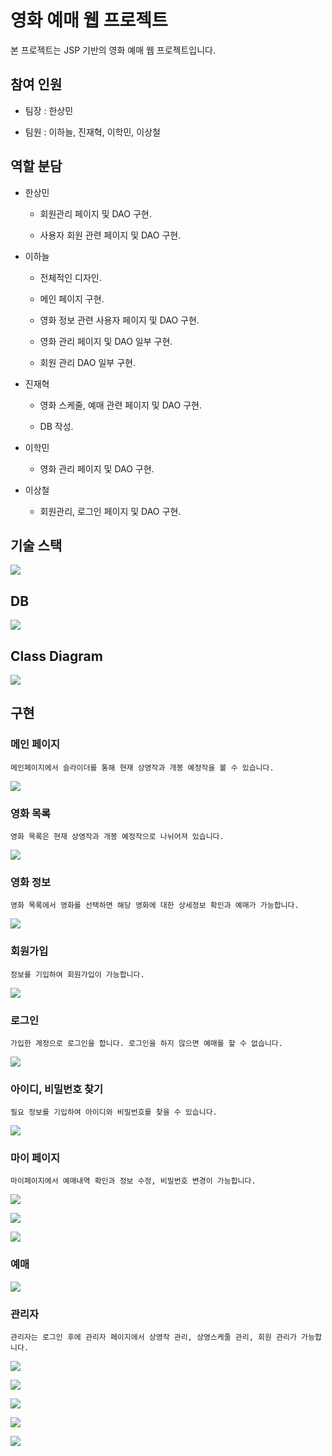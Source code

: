 # 영화 예매 웹 프로젝트

본 프로젝트는 JSP 기반의 영화 예매 웹 프로젝트입니다.

## 참여 인원

- 팀장 : 한상민

- 팀원 : 이하늘, 진재혁, 이학민, 이상철

## 역할 분담

- 한상민

  - 회원관리 페이지 및 DAO 구현.

  - 사용자 회원 관련 페이지 및 DAO 구현.

- 이하늘

  - 전체적인 디자인.

  - 메인 페이지 구현.

  - 영화 정보 관련 사용자 페이지 및 DAO 구현.

  - 영화 관리 페이지 및 DAO 일부 구현.

  - 회원 관리 DAO 일부 구현.

- 진재혁

  - 영화 스케줄, 예매 관련 페이지 및 DAO 구현.

  - DB 작성.

- 이학민

  - 영화 관리 페이지 및 DAO 구현.

- 이상철

  - 회원관리, 로그인 페이지 및 DAO 구현.

## 기술 스택

![](./common/기술스택.jpg)

## DB

![](./common/DB.jpg)

## Class Diagram

![](./common/클다.png)

## 구현

### 메인 페이지

    메인페이지에서 슬라이더를 통해 현재 상영작과 개봉 예정작을 볼 수 있습니다.

![](./common/메인화면.png)

### 영화 목록

    영화 목록은 현재 상영작과 개봉 예정작으로 나뉘어져 있습니다.

![](./common/현재상영작.png)

### 영화 정보

    영화 목록에서 영화를 선택하면 해당 영화에 대한 상세정보 확인과 예매가 가능합니다.

![](./common/영화정보.png)

### 회원가입

    정보를 기입하여 회원가입이 가능합니다.

![](./common/회원가입.png)

### 로그인

    가입한 계정으로 로그인을 합니다. 로그인을 하지 않으면 예매를 할 수 없습니다.

![](./common/회원로그인.png)

### 아이디, 비밀번호 찾기

    필요 정보를 기입하여 아이디와 비밀번호를 찾을 수 있습니다.

![](./common/아이디비밀번호찾기.png)

### 마이 페이지

    마이페이지에서 예매내역 확인과 정보 수정, 비밀번호 변경이 가능합니다.

![](./common/마이페이지.png)

![](./common/정보수정.png)

![](./common/비밀번호변경.png)

### 예매

![](./common/예매목록.png)

### 관리자

    관리자는 로그인 후에 관리자 페이지에서 상영작 관리, 상영스케줄 관리, 회원 관리가 가능합니다.

![](./common/관리자로그인.png)

![](./common/관리자현재상영작.png)

![](./common/상영작관리.png)

![](./common/관리자회원관리.png)

![](./common/관리자회원관리상세.png)
